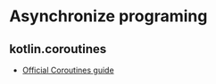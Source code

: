 
# Asynchronize programing
## kotlin.coroutines
- [Official Coroutines guide](https://kotlinlang.org/docs/coroutines-guide.html)
